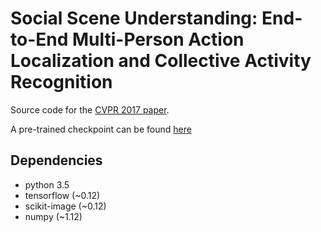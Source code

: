 # Social Scene Understanding: End-to-End Multi-Person Action Localization and Collective Activity Recognition

Source code for
the [CVPR 2017 paper](https://arxiv.org/abs/1611.09078). 

A pre-trained checkpoint can be found [here](https://drive.google.com/drive/folders/0Bw6m_66JSYLlN0FWN2lLMUd5SUE) 

## Dependencies

- python 3.5
- tensorflow (~0.12)
- scikit-image (~0.12)
- numpy (~1.12)
